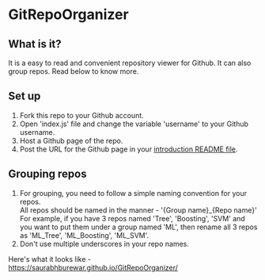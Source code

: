 # GitRepoOrganizer

## What is it?
It is a easy to read and convenient repository viewer for Github. It can also group repos. Read below to know more.

## Set up
1. Fork this repo to your Github account.
2. Open 'index.js' file and change the variable 'username' to your Github username.
3. Host a Github page of the repo.
4. Post the URL for the Github page in your [introduction README file](https://docs.github.com/en/account-and-profile/setting-up-and-managing-your-github-profile/customizing-your-profile/managing-your-profile-readme).

## Grouping repos
1. For grouping, you need to follow a simple naming convention for your repos.  
All repos should be named in the manner - '{Group name}\_{Repo name}'  
For example, if you have 3 repos named 'Tree', 'Boosting', 'SVM' and you want to put them under a group named 'ML', then rename all 3 repos as 'ML_Tree', 'ML_Boosting', 'ML_SVM'.
2. Don't use multiple underscores in your repo names.

Here's what it looks like - https://saurabhburewar.github.io/GitRepoOrganizer/
